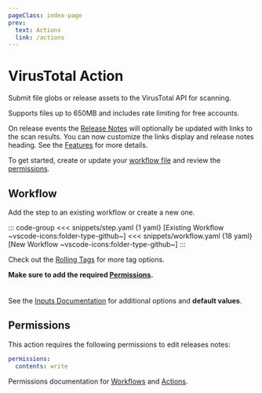 ```yaml
---
pageClass: index-page
prev:
  text: Actions
  link: /actions
---
```


# VirusTotal Action

<Badges owner="cssnr" repo="virustotal-action" />

Submit file globs or release assets to the VirusTotal API for scanning.

Supports files up to 650MB and includes rate limiting for free accounts.

On release events the [Release Notes](features.md#release-notes) will optionally be updated with links to the scan results.
You can now customize the links display and release notes heading. See the [Features](features.md) for more details.

To get started, create or update your [workflow file](#workflow) and review the [permissions](#permissions).

## Workflow

Add the step to an existing workflow or create a new one.

::: code-group
<<< snippets/step.yaml {1 yaml} [Existing Workflow ~vscode-icons:folder-type-github~]
<<< snippets/workflow.yaml {18 yaml} [New Workflow ~vscode-icons:folder-type-github~]
:::

<LatestVersionBadge repo="cssnr/virustotal-action" />

Check out the [Rolling Tags](features.md#rolling-tags) for more tag options.

**Make sure to add the required [Permissions](#permissions).**

<div class="tip custom-block" style="padding-top: 8px;">

See the [Inputs Documentation](inputs.md) for additional options and **default values**.

</div>

## Permissions

This action requires the following permissions to edit releases notes:

```yaml
permissions:
  contents: write
```

Permissions documentation for [Workflows](https://docs.github.com/en/actions/writing-workflows/choosing-what-your-workflow-does/controlling-permissions-for-github_token) and [Actions](https://docs.github.com/en/actions/security-for-github-actions/security-guides/automatic-token-authentication).
